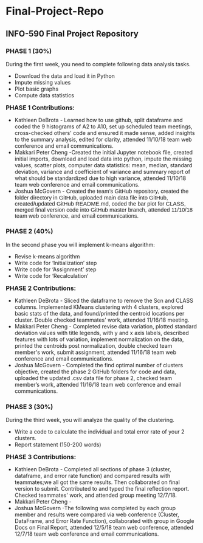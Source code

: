 # Final-Project-Repo
<h2><strong>INFO-590 Final Project Repository</strong></h2>
<h3>PHASE 1 (30%)</h3>
<p>During the first week, you need to complete following data analysis tasks.</p>
<ul>
<li style="tab-stops: list .5in;">Download the data and load it in Python</li>
<li style="tab-stops: list .5in;">Impute missing values</li>
<li style="tab-stops: list .5in;">Plot basic graphs</li>
<li style="tab-stops: list .5in;">Compute data statistics</li>
</ul>
<p><strong><span style="font-size: 12pt;">PHASE 1 Contributions:</span></strong></p>
<ul>
<li>Kathleen DeBrota - Learned how to use github, split dataframe and coded the 9 histograms of A2 to A10, set up scheduled team meetings, cross-checked others' code and ensured it made sense, added insights to the summary analysis, edited for clarity, attended 11/10/18 team web conference and email communications.</li>
<li>Makkari Peter Cheng -Created the initial Jupyter notebook file, created initial imports, download and load data into python, impute the missing values, scatter plots, computer data statistics: mean, median, standard deviation, variance and coefficient of variance and  summary report of what should be standardized due to high variance, attended 11/10/18 team web conference and email communications.</li>
<li>Joshua McGovern - <span style="font-size: 11.0pt; line-height: 107%; font-family: 'Calibri',sans-serif;">Created the team&rsquo;s GitHub repository, created the folder directory in GitHub, uploaded main data file into GitHub, created/updated GitHub README.md, coded the bar plot for CLASS, merged final version code into GitHub master branch, attended 11/10/18 team web conference, and email communications.</span></li>
</ul>
<h3>PHASE 2 (40%)</h3>
<p>In the second phase you will implement k-means algorithm:</p>
<ul>
<li style="tab-stops: list .5in;">Revise k-means algorithm</li>
<li style="tab-stops: list .5in;">Write code for &lsquo;Initialization&rsquo; step</li>
<li style="tab-stops: list .5in;">Write code for &lsquo;Assignment&rsquo; step</li>
<li style="tab-stops: list .5in;">Write code for &lsquo;Recalculation&rsquo;</li>
</ul>
<p><strong><span style="font-size: 12pt;">PHASE 2 Contributions:</span></strong></p>
<ul>
<li>Kathleen DeBrota - Sliced the dataframe to remove the Scn and CLASS columns. Implemented KMeans clustering with 4 clusters, explored basic stats of the data, and found/printed the centroid locations per cluster. Double checked teammates' work, attended 11/16/18 meeting. </li>
<li>Makkari Peter Cheng - Completed revise data variation, plotted standard deviation values with title legends, with y and x axis labels, described features with lots of variation, implement normalization on the data, printed the centroids post normalization, double checked team member's work, submit assignment, attended 11/16/18 team web conference and email communications.</li>
<li>Joshua McGovern - Completed the find optimal number of clusters objective, created the phase 2 GitHub folders for code and data, uploaded the updated .csv data file for phase 2, checked team member’s work, attended 11/16/18 team web conference and email communications.</li>
</ul>
<h3>PHASE 3 (30%)</h3>
<p>During the third week, you will analyze the quality of the clustering.</p>
<ul>
<li style="tab-stops: list .5in;">Write a code to calculate the individual and total error rate of your 2 clusters.</li>
<li style="tab-stops: list .5in;">Report statement (150-200 words)</li>
</ul>
<p><strong><span style="font-size: 12pt;">PHASE 3 Contributions:</span></strong></p>
<ul>
<li>Kathleen DeBrota - Completed all sections of phase 3 (cluster, dataframe, and error rate function) and compared results with teammates;we all got the same results. Then collaborated on final version to submit. Contributed to and typed the final reflection report. Checked teammates' work, and attended group meeting 12/7/18. </li>
<li>Makkari Peter Cheng -</li>
<li>Joshua McGovern -The following was completed by each group member and results were compared via web conference (Cluster, DataFrame, and Error Rate Function), collaborated with group in Google Docs on Final Report, attended 12/5/18 team web conference, attended 12/7/18 team web conference and email communications.</li>
</ul>
